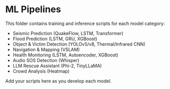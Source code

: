 # ML Pipelines

This folder contains training and inference scripts for each model category:
- Seismic Prediction (QuakeFlow, LSTM, Transformer)
- Flood Prediction (LSTM, GRU, XGBoost)
- Object & Victim Detection (YOLOv5/v8, Thermal/Infrared CNN)
- Navigation & Mapping (VSLAM)
- Health Monitoring (LSTM, Autoencoder, XGBoost)
- Audio SOS Detection (Whisper)
- LLM Rescue Assistant (Phi-2, TinyLLaMA)
- Crowd Analysis (Heatmap)

Add your scripts here as you develop each model.
